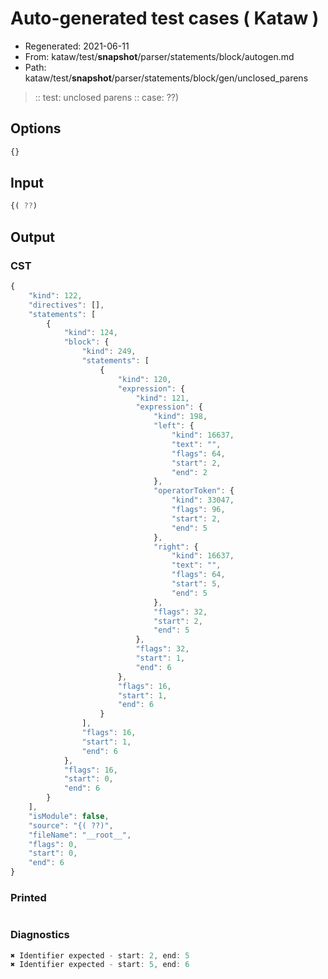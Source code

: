 # Auto-generated test cases ( Kataw )
- Regenerated: 2021-06-11
- From: kataw/test/__snapshot__/parser/statements/block/autogen.md
- Path: kataw/test/__snapshot__/parser/statements/block/gen/unclosed_parens
> :: test: unclosed parens
> :: case: ??)
## Options

`````js
{}
`````
## Input

`````js
{( ??)
`````
## Output

### CST

```javascript
{
    "kind": 122,
    "directives": [],
    "statements": [
        {
            "kind": 124,
            "block": {
                "kind": 249,
                "statements": [
                    {
                        "kind": 120,
                        "expression": {
                            "kind": 121,
                            "expression": {
                                "kind": 198,
                                "left": {
                                    "kind": 16637,
                                    "text": "",
                                    "flags": 64,
                                    "start": 2,
                                    "end": 2
                                },
                                "operatorToken": {
                                    "kind": 33047,
                                    "flags": 96,
                                    "start": 2,
                                    "end": 5
                                },
                                "right": {
                                    "kind": 16637,
                                    "text": "",
                                    "flags": 64,
                                    "start": 5,
                                    "end": 5
                                },
                                "flags": 32,
                                "start": 2,
                                "end": 5
                            },
                            "flags": 32,
                            "start": 1,
                            "end": 6
                        },
                        "flags": 16,
                        "start": 1,
                        "end": 6
                    }
                ],
                "flags": 16,
                "start": 1,
                "end": 6
            },
            "flags": 16,
            "start": 0,
            "end": 6
        }
    ],
    "isModule": false,
    "source": "{( ??)",
    "fileName": "__root__",
    "flags": 0,
    "start": 0,
    "end": 6
}
```

### Printed

```javascript

```

### Diagnostics

```javascript
✖ Identifier expected - start: 2, end: 5
✖ Identifier expected - start: 5, end: 6

```

